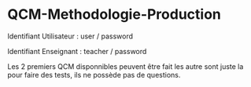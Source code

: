 # QCM-Methodologie-Production

Identifiant Utilisateur :
user / password

Identifiant Enseignant :
teacher / password

Les 2 premiers QCM disponnibles peuvent être fait les autre sont juste la pour faire des tests, ils ne possède pas de questions. 
